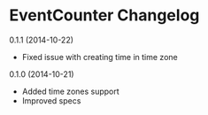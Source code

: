# EventCounter Changelog

0.1.1 (2014-10-22)

* Fixed issue with creating time in time zone

0.1.0 (2014-10-21)

* Added time zones support
* Improved specs
